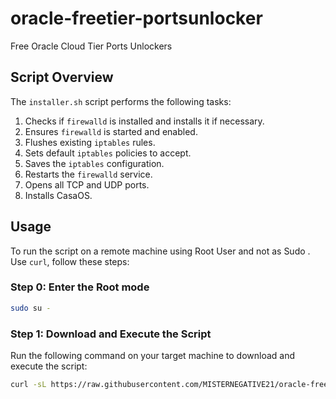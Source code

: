 # oracle-freetier-portsunlocker
Free Oracle Cloud Tier Ports Unlockers
## Script Overview

The `installer.sh` script performs the following tasks:
1. Checks if `firewalld` is installed and installs it if necessary.
2. Ensures `firewalld` is started and enabled.
3. Flushes existing `iptables` rules.
4. Sets default `iptables` policies to accept.
5. Saves the `iptables` configuration.
6. Restarts the `firewalld` service.
7. Opens all TCP and UDP ports.
8. Installs CasaOS.

## Usage

To run the script on a remote machine using Root User and not as Sudo . Use `curl`, follow these steps:
### Step 0: Enter the Root mode

```sh
sudo su -
```
### Step 1: Download and Execute the Script

Run the following command on your target machine to download and execute the script:

```sh
curl -sL https://raw.githubusercontent.com/MISTERNEGATIVE21/oracle-freetier-portsunlocker/master/installer.sh -o installer.sh &&  chmod +x installer.sh &&  ./installer.sh
```
